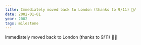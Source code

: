 ```yaml
---
title: Immediately moved back to London (thanks to 9/11) 🙅‍♂️
date: 2002-01-01
year: 2002
tags: milestone
---
```

Immediately moved back to London (thanks to 9/11) 🙅‍♂️

